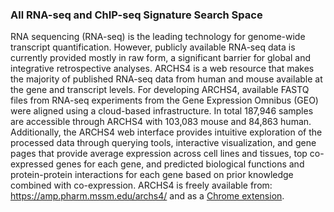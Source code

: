 ### All RNA-seq and ChIP-seq Signature Search Space
RNA sequencing (RNA-seq) is the leading technology for genome-wide transcript quantification. However, publicly available RNA-seq data is currently provided mostly in raw form, a significant barrier for global and integrative retrospective analyses. ARCHS4 is a web resource that makes the majority of published RNA-seq data from human and mouse available at the gene and transcript levels. For developing ARCHS4, available FASTQ files from RNA-seq experiments from the Gene Expression Omnibus (GEO) were aligned using a cloud-based infrastructure. In total 187,946 samples are accessible through ARCHS4 with 103,083 mouse and 84,863 human. Additionally, the ARCHS4 web interface provides intuitive exploration of the processed data through querying tools, interactive visualization, and gene pages that provide average expression across cell lines and tissues, top co-expressed genes for each gene, and predicted biological functions and protein-protein interactions for each gene based on prior knowledge combined with co-expression. ARCHS4 is freely available from: https://amp.pharm.mssm.edu/archs4/ and as a [Chrome extension](https://chrome.google.com/webstore/detail/archs4/ognafeffndmmiliegaamoockceneedea).
